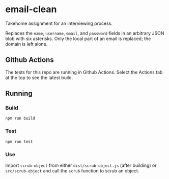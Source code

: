 # email-clean
Takehome assignment for an interviewing process.

Replaces the `name`, `username`, `email`, and `password` fields in an arbitrary JSON blob with six asterisks.  Only the local part of an email is replaced; the domain is left alone.


## Github Actions

The tests for this repo are running in Github Actions.  Select the Actions tab at the top to see the latest build.

## Running

### Build
`npm run build`

### Test
`npm run test`

### Use
Import `scrub-object` from either `dist/scrub-object.js` (after building) or `src/scrub-object` and call the `scrub` function to scrub an object.